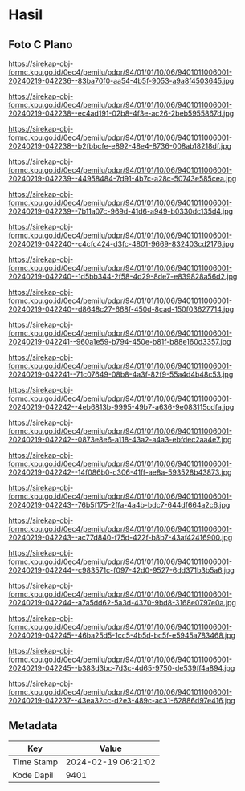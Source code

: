 # Hasil

## Foto C Plano

https://sirekap-obj-formc.kpu.go.id/0ec4/pemilu/pdpr/94/01/01/10/06/9401011006001-20240219-042236--83ba70f0-aa54-4b5f-9053-a9a8f4503645.jpg

https://sirekap-obj-formc.kpu.go.id/0ec4/pemilu/pdpr/94/01/01/10/06/9401011006001-20240219-042238--ec4ad191-02b8-4f3e-ac26-2beb5955867d.jpg

https://sirekap-obj-formc.kpu.go.id/0ec4/pemilu/pdpr/94/01/01/10/06/9401011006001-20240219-042238--b2fbbcfe-e892-48e4-8736-008ab18218df.jpg

https://sirekap-obj-formc.kpu.go.id/0ec4/pemilu/pdpr/94/01/01/10/06/9401011006001-20240219-042239--44958484-7d91-4b7c-a28c-50743e585cea.jpg

https://sirekap-obj-formc.kpu.go.id/0ec4/pemilu/pdpr/94/01/01/10/06/9401011006001-20240219-042239--7b11a07c-969d-41d6-a949-b0330dc135d4.jpg

https://sirekap-obj-formc.kpu.go.id/0ec4/pemilu/pdpr/94/01/01/10/06/9401011006001-20240219-042240--c4cfc424-d3fc-4801-9669-832403cd2176.jpg

https://sirekap-obj-formc.kpu.go.id/0ec4/pemilu/pdpr/94/01/01/10/06/9401011006001-20240219-042240--1d5bb344-2f58-4d29-8de7-e839828a56d2.jpg

https://sirekap-obj-formc.kpu.go.id/0ec4/pemilu/pdpr/94/01/01/10/06/9401011006001-20240219-042240--d8648c27-668f-450d-8cad-150f03627714.jpg

https://sirekap-obj-formc.kpu.go.id/0ec4/pemilu/pdpr/94/01/01/10/06/9401011006001-20240219-042241--960a1e59-b794-450e-b81f-b88e160d3357.jpg

https://sirekap-obj-formc.kpu.go.id/0ec4/pemilu/pdpr/94/01/01/10/06/9401011006001-20240219-042241--71c07649-08b8-4a3f-82f9-55a4d4b48c53.jpg

https://sirekap-obj-formc.kpu.go.id/0ec4/pemilu/pdpr/94/01/01/10/06/9401011006001-20240219-042242--4eb6813b-9995-49b7-a636-9e083115cdfa.jpg

https://sirekap-obj-formc.kpu.go.id/0ec4/pemilu/pdpr/94/01/01/10/06/9401011006001-20240219-042242--0873e8e6-a118-43a2-a4a3-ebfdec2aa4e7.jpg

https://sirekap-obj-formc.kpu.go.id/0ec4/pemilu/pdpr/94/01/01/10/06/9401011006001-20240219-042242--14f086b0-c306-41ff-ae8a-593528b43873.jpg

https://sirekap-obj-formc.kpu.go.id/0ec4/pemilu/pdpr/94/01/01/10/06/9401011006001-20240219-042243--76b5f175-2ffa-4a4b-bdc7-644df664a2c6.jpg

https://sirekap-obj-formc.kpu.go.id/0ec4/pemilu/pdpr/94/01/01/10/06/9401011006001-20240219-042243--ac77d840-f75d-422f-b8b7-43af42416900.jpg

https://sirekap-obj-formc.kpu.go.id/0ec4/pemilu/pdpr/94/01/01/10/06/9401011006001-20240219-042244--c983571c-f097-42d0-9527-6dd371b3b5a6.jpg

https://sirekap-obj-formc.kpu.go.id/0ec4/pemilu/pdpr/94/01/01/10/06/9401011006001-20240219-042244--a7a5dd62-5a3d-4370-9bd8-3168e0797e0a.jpg

https://sirekap-obj-formc.kpu.go.id/0ec4/pemilu/pdpr/94/01/01/10/06/9401011006001-20240219-042245--46ba25d5-1cc5-4b5d-bc5f-e5945a783468.jpg

https://sirekap-obj-formc.kpu.go.id/0ec4/pemilu/pdpr/94/01/01/10/06/9401011006001-20240219-042245--b383d3bc-7d3c-4d65-9750-de539ff4a894.jpg

https://sirekap-obj-formc.kpu.go.id/0ec4/pemilu/pdpr/94/01/01/10/06/9401011006001-20240219-042237--43ea32cc-d2e3-489c-ac31-62886d97e416.jpg


## Metadata

| Key        | Value               |
| ---------- | ------------------- |
| Time Stamp | 2024-02-19 06:21:02 |
| Kode Dapil | 9401                |



